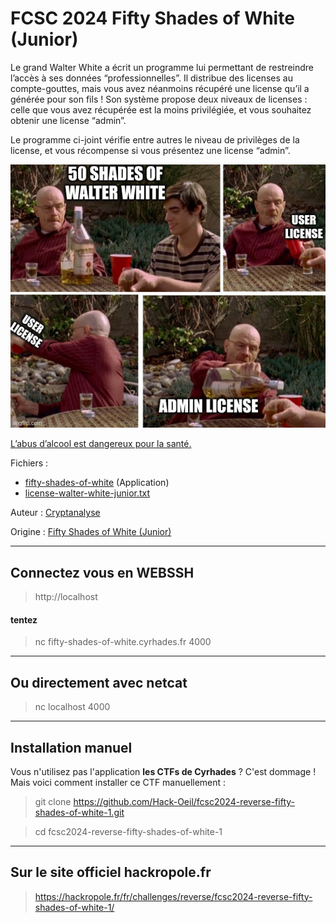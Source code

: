 # FCSC 2024 Fifty Shades of White (Junior)

Le grand Walter White a écrit un programme lui permettant de restreindre l’accès à ses données “professionnelles”. Il distribue des licenses au compte-gouttes, mais vous avez néanmoins récupéré une license qu’il a générée pour son fils ! Son système propose deux niveaux de licenses : celle que vous avez récupérée est la moins privilégiée, et vous souhaitez obtenir une license “admin”.

Le programme ci-joint vérifie entre autres le niveau de privilèges de la license, et vous récompense si vous présentez une license “admin”.


![meme-fifty-shades-of-white-junior.jpg](meme-fifty-shades-of-white-junior.jpg)


[L’abus d’alcool est dangereux pour la santé.](https://www.santepubliquefrance.fr/determinants-de-sante/alcool/articles/quels-sont-les-risques-de-la-consommation-d-alcool-pour-la-sante)

Fichiers :
- [fifty-shades-of-white](fifty-shades-of-white) (Application)
- [license-walter-white-junior.txt](license-walter-white-junior.txt)



Auteur : [Cryptanalyse](https://twitter.com/Cryptanalyse)

Origine : [Fifty Shades of White (Junior)](https://hackropole.fr/fr/challenges/reverse/fcsc2024-reverse-fifty-shades-of-white-1/)


-----------

## Connectez vous en WEBSSH
> http://localhost

#### tentez 
> nc fifty-shades-of-white.cyrhades.fr 4000

-----------

## Ou directement avec netcat
> nc localhost 4000

-----------


## Installation manuel
Vous n'utilisez pas l'application **les CTFs de Cyrhades** ? C'est dommage !
Mais voici comment installer ce CTF manuellement :

> git clone https://github.com/Hack-Oeil/fcsc2024-reverse-fifty-shades-of-white-1.git

> cd fcsc2024-reverse-fifty-shades-of-white-1


-----------

## Sur le site officiel hackropole.fr
> https://hackropole.fr/fr/challenges/reverse/fcsc2024-reverse-fifty-shades-of-white-1/